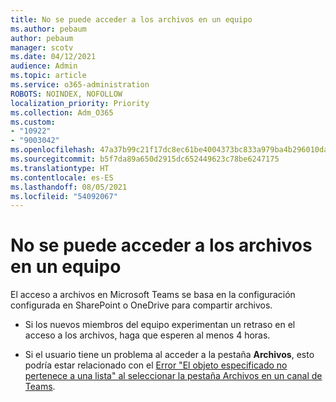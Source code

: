 ```yaml
---
title: No se puede acceder a los archivos en un equipo
ms.author: pebaum
author: pebaum
manager: scotv
ms.date: 04/12/2021
audience: Admin
ms.topic: article
ms.service: o365-administration
ROBOTS: NOINDEX, NOFOLLOW
localization_priority: Priority
ms.collection: Adm_O365
ms.custom:
- "10922"
- "9003042"
ms.openlocfilehash: 47a37b99c21f17dc8ec61be4004373bc833a979ba4b296010da772899dd026ad
ms.sourcegitcommit: b5f7da89a650d2915dc652449623c78be6247175
ms.translationtype: HT
ms.contentlocale: es-ES
ms.lasthandoff: 08/05/2021
ms.locfileid: "54092067"
---
```

# <a name="unable-to-access-files-in-a-team"></a>No se puede acceder a los archivos en un equipo

El acceso a archivos en Microsoft Teams se basa en la configuración configurada en SharePoint o OneDrive para compartir archivos.

- Si los nuevos miembros del equipo experimentan un retraso en el acceso a los archivos, haga que esperen al menos 4 horas.

- Si el usuario tiene un problema al acceder a la pestaña **Archivos**, esto podría estar relacionado con el [Error "El objeto especificado no pertenece a una lista" al seleccionar la pestaña Archivos en un canal de Teams](https://docs.microsoft.com/microsoftteams/troubleshoot/files/object-specified-not-belong-to-list).
